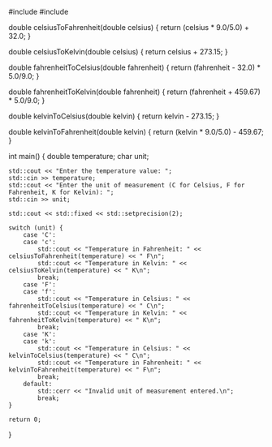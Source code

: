 #include <iostream>
#include <iomanip>

double celsiusToFahrenheit(double celsius) {
    return (celsius * 9.0/5.0) + 32.0;
}

double celsiusToKelvin(double celsius) {
    return celsius + 273.15;
}

double fahrenheitToCelsius(double fahrenheit) {
    return (fahrenheit - 32.0) * 5.0/9.0;
}

double fahrenheitToKelvin(double fahrenheit) {
    return (fahrenheit + 459.67) * 5.0/9.0;
}

double kelvinToCelsius(double kelvin) {
    return kelvin - 273.15;
}

double kelvinToFahrenheit(double kelvin) {
    return (kelvin * 9.0/5.0) - 459.67;
}

int main() {
    double temperature;
    char unit;

    std::cout << "Enter the temperature value: ";
    std::cin >> temperature;
    std::cout << "Enter the unit of measurement (C for Celsius, F for Fahrenheit, K for Kelvin): ";
    std::cin >> unit;

    std::cout << std::fixed << std::setprecision(2);

    switch (unit) {
        case 'C':
        case 'c':
            std::cout << "Temperature in Fahrenheit: " << celsiusToFahrenheit(temperature) << " F\n";
            std::cout << "Temperature in Kelvin: " << celsiusToKelvin(temperature) << " K\n";
            break;
        case 'F':
        case 'f':
            std::cout << "Temperature in Celsius: " << fahrenheitToCelsius(temperature) << " C\n";
            std::cout << "Temperature in Kelvin: " << fahrenheitToKelvin(temperature) << " K\n";
            break;
        case 'K':
        case 'k':
            std::cout << "Temperature in Celsius: " << kelvinToCelsius(temperature) << " C\n";
            std::cout << "Temperature in Fahrenheit: " << kelvinToFahrenheit(temperature) << " F\n";
            break;
        default:
            std::cerr << "Invalid unit of measurement entered.\n";
            break;
    }

    return 0;
}
